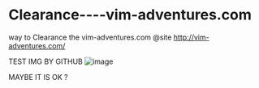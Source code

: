 # Clearance----vim-adventures.com
way to Clearance the vim-adventures.com  @site http://vim-adventures.com/

TEST IMG BY GITHUB
![image](https://github.com/HAOGRE/vim-adventures-Clearance/blob/master/screenshot/000-loading.jpg)

MAYBE IT IS OK ?
<!-- 
TEST IMG BY QINIU
![image](http://7xrwkv.com1.z0.glb.clouddn.com/000-loading.jpg)
MAYBE IT IS OK TOO?
-->
